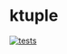 # ktuple

[![tests](https://github.com/bkosm/ktuple/actions/workflows/gradle.yml/badge.svg)](https://github.com/bkosm/ktuple/actions/workflows/gradle.yml)
